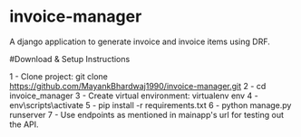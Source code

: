 # invoice-manager
A django application to generate invoice and invoice items using DRF.

#Download & Setup Instructions

1 - Clone project: git clone https://github.com/MayankBhardwaj1990/invoice-manager.git
2 - cd invoice_manager
3 - Create virtual environment: virtualenv env
4 - env\scripts\activate
5 - pip install -r requirements.txt
6 - python manage.py runserver
7 - Use endpoints as mentioned in mainapp's url for testing out the API.

